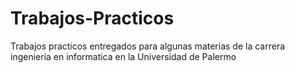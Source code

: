 # Trabajos-Practicos
Trabajos practicos entregados para algunas materias de la carrera
ingenieria en informatica en la Universidad de Palermo


